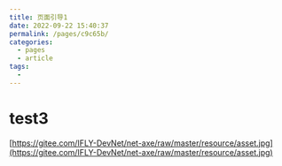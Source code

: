 ```yaml
---
title: 页面引导1
date: 2022-09-22 15:40:37
permalink: /pages/c9c65b/
categories:
  - pages
  - article
tags:
  - 
---
```

# test3
[https://gitee.com/IFLY-DevNet/net-axe/raw/master/resource/asset.jpg](https://gitee.com/IFLY-DevNet/net-axe/raw/master/resource/asset.jpg)